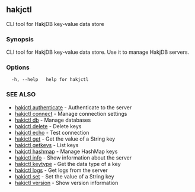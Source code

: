 ## hakjctl

CLI tool for HakjDB key-value data store

### Synopsis

CLI tool for HakjDB key-value data store. Use it to manage HakjDB servers.

### Options

```
  -h, --help   help for hakjctl
```

### SEE ALSO

* [hakjctl authenticate](hakjctl_authenticate.md)	 - Authenticate to the server
* [hakjctl connect](hakjctl_connect.md)	 - Manage connection settings
* [hakjctl db](hakjctl_db.md)	 - Manage databases
* [hakjctl delete](hakjctl_delete.md)	 - Delete keys
* [hakjctl echo](hakjctl_echo.md)	 - Test connection
* [hakjctl get](hakjctl_get.md)	 - Get the value of a String key
* [hakjctl getkeys](hakjctl_getkeys.md)	 - List keys
* [hakjctl hashmap](hakjctl_hashmap.md)	 - Manage HashMap keys
* [hakjctl info](hakjctl_info.md)	 - Show information about the server
* [hakjctl keytype](hakjctl_keytype.md)	 - Get the data type of a key
* [hakjctl logs](hakjctl_logs.md)	 - Get logs from the server
* [hakjctl set](hakjctl_set.md)	 - Set the value of a String key
* [hakjctl version](hakjctl_version.md)	 - Show version information

